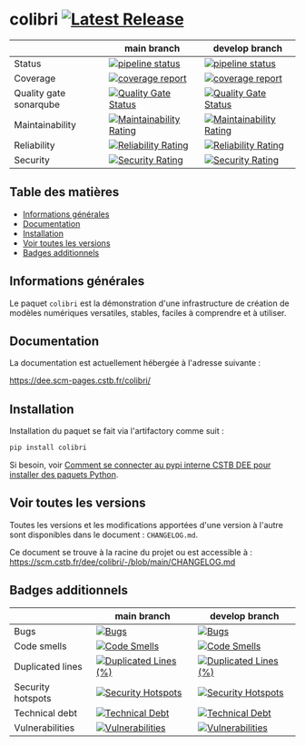 # colibri [![Latest Release](https://scm.cstb.fr/dee/colibri/-/badges/release.svg)](https://scm.cstb.fr/dee/colibri/-/releases)

|                        | **main branch** | **develop branch** |
|------------------------|-----------------|--------------------|
| Status                 | [![pipeline status](https://scm.cstb.fr/dee/colibri/badges/main/pipeline.svg)](https://scm.cstb.fr/dee/colibri/-/commits/main)                                                                                                                                                                                 | [![pipeline status](https://scm.cstb.fr/dee/colibri/badges/develop/pipeline.svg)](https://scm.cstb.fr/dee/colibri/-/commits/develop)                                                                                                                                                               |
| Coverage               | [![coverage report](https://scm.cstb.fr/dee/colibri/badges/main/coverage.svg)](https://scm.cstb.fr/dee/colibri/-/commits/main)                                                                                                                                                                                 | [![coverage report](https://scm.cstb.fr/dee/colibri/badges/develop/coverage.svg)](https://scm.cstb.fr/dee/colibri/-/commits/develop)                                                                                                                                                               |
| Quality gate sonarqube | [![Quality Gate Status](https://sonar.cstb.fr/api/project_badges/measure?branch=main&project=dee_colibri_AY-5d0jYXl1KtPpJsTzC&metric=alert_status&token=sqb_7b97ac220280d9e1197066a006bada2891005e49)](https://sonar.cstb.fr/dashboard?id=dee_colibri_AY-5d0jYXl1KtPpJsTzC&metric&branch=main)          | [![Quality Gate Status](https://sonar.cstb.fr/api/project_badges/measure?branch=develop&project=dee_colibri_AY-5d0jYXl1KtPpJsTzC&metric=alert_status&token=sqb_7b97ac220280d9e1197066a006bada2891005e49)](https://sonar.cstb.fr/dashboard?id=dee_colibri_AY-5d0jYXl1KtPpJsTzC&metric&branch=develop)
| Maintainability        | [![Maintainability Rating](https://sonar.cstb.fr/api/project_badges/measure?branch=main&project=dee_colibri_AY-5d0jYXl1KtPpJsTzC&metric=sqale_rating&token=sqb_7b97ac220280d9e1197066a006bada2891005e49)](https://sonar.cstb.fr/dashboard?id=dee_colibri_AY-5d0jYXl1KtPpJsTzC&branch=main)   | [![Maintainability Rating](https://sonar.cstb.fr/api/project_badges/measure?branch=develop&project=dee_colibri_AY-5d0jYXl1KtPpJsTzC&metric=sqale_rating&token=sqb_7b97ac220280d9e1197066a006bada2891005e49)](https://sonar.cstb.fr/dashboard?id=dee_colibri_AY-5d0jYXl1KtPpJsTzC&branch=develop)   |
| Reliability            | [![Reliability Rating](https://sonar.cstb.fr/api/project_badges/measure?branch=main&project=dee_colibri_AY-5d0jYXl1KtPpJsTzC&metric=reliability_rating&token=sqb_7b97ac220280d9e1197066a006bada2891005e49)](https://sonar.cstb.fr/dashboard?id=dee_colibri_AY-5d0jYXl1KtPpJsTzC&branch=main) | [![Reliability Rating](https://sonar.cstb.fr/api/project_badges/measure?branch=develop&project=dee_colibri_AY-5d0jYXl1KtPpJsTzC&metric=reliability_rating&token=sqb_7b97ac220280d9e1197066a006bada2891005e49)](https://sonar.cstb.fr/dashboard?id=dee_colibri_AY-5d0jYXl1KtPpJsTzC&branch=develop) |
| Security               | [![Security Rating](https://sonar.cstb.fr/api/project_badges/measure?branch=main&project=dee_colibri_AY-5d0jYXl1KtPpJsTzC&metric=security_rating&token=sqb_7b97ac220280d9e1197066a006bada2891005e49)](https://sonar.cstb.fr/dashboard?id=dee_colibri_AY-5d0jYXl1KtPpJsTzC&branch=main)       | [![Security Rating](https://sonar.cstb.fr/api/project_badges/measure?branch=develop&project=dee_colibri_AY-5d0jYXl1KtPpJsTzC&metric=security_rating&token=sqb_7b97ac220280d9e1197066a006bada2891005e49)](https://sonar.cstb.fr/dashboard?id=dee_colibri_AY-5d0jYXl1KtPpJsTzC&branch=develop)       |

## Table des matières

* [Informations générales](#informations-générales)
* [Documentation](#documentation)
* [Installation](#installation)
* [Voir toutes les versions](#voir-toutes-les-versions)
* [Badges additionnels](#badges-additionnels)

## Informations générales

Le paquet `colibri` est la démonstration d'une infrastructure de création de 
modèles numériques versatiles, stables, faciles à comprendre et à utiliser.

## Documentation

La documentation est actuellement hébergée à l'adresse suivante :

https://dee.scm-pages.cstb.fr/colibri/

## Installation

Installation du paquet se fait via l'artifactory comme suit :

```bash
pip install colibri
```

Si besoin, voir [Comment se connecter au pypi interne CSTB DEE pour installer des paquets Python](https://scm.cstb.fr/dee/menta/wiki/-/wikis/Comment-se-connecter-au-pypi-interne-CSTB-DEE-pour-installer-des-paquets-Python).

## Voir toutes les versions

Toutes les versions et les modifications apportées d'une version à l'autre sont 
disponibles dans le document : `CHANGELOG.md`.

Ce document se trouve à la racine du projet ou est accessible à : 
https://scm.cstb.fr/dee/colibri/-/blob/main/CHANGELOG.md

## Badges additionnels

|                        | **main branch** | **develop branch** |
|------------------------|-----------------|--------------------|
| Bugs                   | [![Bugs](https://sonar.cstb.fr/api/project_badges/measure?branch=main&project=dee_colibri_AY-5d0jYXl1KtPpJsTzC&metric=bugs&token=sqb_7b97ac220280d9e1197066a006bada2891005e49)](https://sonar.cstb.fr/dashboard?id=dee_colibri_AY-5d0jYXl1KtPpJsTzC&branch=main)                                     | [![Bugs](https://sonar.cstb.fr/api/project_badges/measure?branch=develop&project=dee_colibri_AY-5d0jYXl1KtPpJsTzC&metric=bugs&token=sqb_7b97ac220280d9e1197066a006bada2891005e49)](https://sonar.cstb.fr/dashboard?id=dee_colibri_AY-5d0jYXl1KtPpJsTzC&branch=develop)                                     |
| Code smells            | [![Code Smells](https://sonar.cstb.fr/api/project_badges/measure?branch=main&project=dee_colibri_AY-5d0jYXl1KtPpJsTzC&metric=code_smells&token=sqb_7b97ac220280d9e1197066a006bada2891005e49)](https://sonar.cstb.fr/dashboard?id=dee_colibri_AY-5d0jYXl1KtPpJsTzC&branch=main)                       | [![Code Smells](https://sonar.cstb.fr/api/project_badges/measure?branch=develop&project=dee_colibri_AY-5d0jYXl1KtPpJsTzC&metric=code_smells&token=sqb_7b97ac220280d9e1197066a006bada2891005e49)](https://sonar.cstb.fr/dashboard?id=dee_colibri_AY-5d0jYXl1KtPpJsTzC&branch=develop)                       |
| Duplicated lines       | [![Duplicated Lines (%)](https://sonar.cstb.fr/api/project_badges/measure?branch=main&project=dee_colibri_AY-5d0jYXl1KtPpJsTzC&metric=duplicated_lines_density&token=sqb_7b97ac220280d9e1197066a006bada2891005e49)](https://sonar.cstb.fr/dashboard?id=dee_colibri_AY-5d0jYXl1KtPpJsTzC&branch=main) | [![Duplicated Lines (%)](https://sonar.cstb.fr/api/project_badges/measure?branch=develop&project=dee_colibri_AY-5d0jYXl1KtPpJsTzC&metric=duplicated_lines_density&token=sqb_7b97ac220280d9e1197066a006bada2891005e49)](https://sonar.cstb.fr/dashboard?id=dee_colibri_AY-5d0jYXl1KtPpJsTzC&branch=develop) |
| Security hotspots      | [![Security Hotspots](https://sonar.cstb.fr/api/project_badges/measure?branch=main&project=dee_colibri_AY-5d0jYXl1KtPpJsTzC&metric=security_hotspots&token=sqb_7b97ac220280d9e1197066a006bada2891005e49)](https://sonar.cstb.fr/dashboard?id=dee_colibri_AY-5d0jYXl1KtPpJsTzC&branch=main)           | [![Security Hotspots](https://sonar.cstb.fr/api/project_badges/measure?branch=develop&project=dee_colibri_AY-5d0jYXl1KtPpJsTzC&metric=security_hotspots&token=sqb_7b97ac220280d9e1197066a006bada2891005e49)](https://sonar.cstb.fr/dashboard?id=dee_colibri_AY-5d0jYXl1KtPpJsTzC&branch=develop)           |
| Technical debt         | [![Technical Debt](https://sonar.cstb.fr/api/project_badges/measure?branch=main&project=dee_colibri_AY-5d0jYXl1KtPpJsTzC&metric=sqale_index&token=sqb_7b97ac220280d9e1197066a006bada2891005e49)](https://sonar.cstb.fr/dashboard?id=dee_colibri_AY-5d0jYXl1KtPpJsTzC&branch=main)                    | [![Technical Debt](https://sonar.cstb.fr/api/project_badges/measure?branch=develop&project=dee_colibri_AY-5d0jYXl1KtPpJsTzC&metric=sqale_index&token=sqb_7b97ac220280d9e1197066a006bada2891005e49)](https://sonar.cstb.fr/dashboard?id=dee_colibri_AY-5d0jYXl1KtPpJsTzC&branch=develop)                    |
| Vulnerabilities        | [![Vulnerabilities](https://sonar.cstb.fr/api/project_badges/measure?branch=main&project=dee_colibri_AY-5d0jYXl1KtPpJsTzC&metric=vulnerabilities&token=sqb_7b97ac220280d9e1197066a006bada2891005e49)](https://sonar.cstb.fr/dashboard?id=dee_colibri_AY-5d0jYXl1KtPpJsTzC&branch=main)               | [![Vulnerabilities](https://sonar.cstb.fr/api/project_badges/measure?branch=develop&project=dee_colibri_AY-5d0jYXl1KtPpJsTzC&metric=vulnerabilities&token=sqb_7b97ac220280d9e1197066a006bada2891005e49)](https://sonar.cstb.fr/dashboard?id=dee_colibri_AY-5d0jYXl1KtPpJsTzC&branch=develop)               |